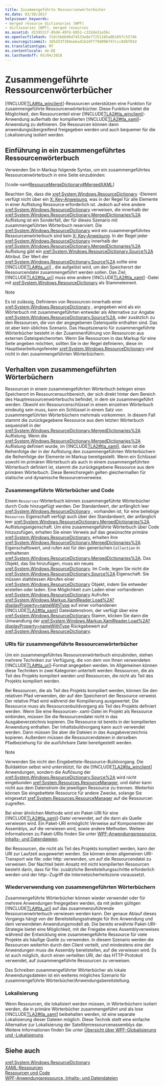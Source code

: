 ```yaml
---
title: Zusammengeführte Ressourcenwörterbücher
ms.date: 03/30/2017
helpviewer_keywords:
- merged resource dictionaries [WPF]
- dictionaries [WPF], merged resources
ms.assetid: d159531f-05d4-49fd-b951-c332de51e5bc
ms.openlocfilehash: f2dc5bbb96d74533e8e77251185a0b105fc55746
ms.sourcegitcommit: 3d5d33f384eeba41b2dff79d096f47ccc8d8f03d
ms.translationtype: MT
ms.contentlocale: de-DE
ms.lasthandoff: 05/04/2018
---
```

# <a name="merged-resource-dictionaries"></a>Zusammengeführte Ressourcenwörterbücher
[!INCLUDE[TLA#tla_winclient](../../../../includes/tlasharptla-winclient-md.md)]-Ressourcen unterstützen eine Funktion für zusammengeführte Ressourcenwörterbücher. Diese Funktion bietet die Möglichkeit, den Ressourcenteil einer [!INCLUDE[TLA2#tla_winclient](../../../../includes/tla2sharptla-winclient-md.md)]-Anwendung außerhalb der kompilierten [!INCLUDE[TLA2#tla_xaml](../../../../includes/tla2sharptla-xaml-md.md)]-Anwendung zu definieren. Die Ressourcen können dann anwendungsübergreifend freigegeben werden und auch bequemer für die Lokalisierung isoliert werden.  
  
## <a name="introducing-a-merged-resource-dictionary"></a>Einführung in ein zusammengeführtes Ressourcenwörterbuch  
 Verwenden Sie in Markup folgende Syntax, um ein zusammengeführtes Ressourcenwörterbuch in eine Seite einzubinden:  
  
 [!code-xaml[ResourceMergeDictionary#MergedXAML](../../../../samples/snippets/csharp/VS_Snippets_Wpf/ResourceMergeDictionary/CS/default.xaml#mergedxaml)]  
  
 Beachten Sie, dass die <xref:System.Windows.ResourceDictionary> -Element verfügt nicht über ein [X: Key-Anweisung](../../../../docs/framework/xaml-services/x-key-directive.md), was in der Regel für alle Elemente in einer Auflistung Ressource erforderlich ist. Jedoch auf eine andere <xref:System.Windows.ResourceDictionary> verweisen, die innerhalb der <xref:System.Windows.ResourceDictionary.MergedDictionaries%2A> Auflistung ist ein Sonderfall, der für dieses Szenario mit zusammengeführten Wörterbuch reserviert. Die <xref:System.Windows.ResourceDictionary> wird ein zusammengeführtes Ressourcenwörterbuch sind kein [X: Key-Anweisung](../../../../docs/framework/xaml-services/x-key-directive.md). In der Regel jeder <xref:System.Windows.ResourceDictionary> innerhalb der <xref:System.Windows.ResourceDictionary.MergedDictionaries%2A> Auflistung gibt ein <xref:System.Windows.ResourceDictionary.Source%2A> Attribut. Der Wert der <xref:System.Windows.ResourceDictionary.Source%2A> sollte eine [!INCLUDE[TLA#tla_uri](../../../../includes/tlasharptla-uri-md.md)] , die aufgelöst wird, um den Speicherort der Ressourcendatei zusammengeführt werden sollen. Das Ziel, [!INCLUDE[TLA2#tla_uri](../../../../includes/tla2sharptla-uri-md.md)] muss eine andere [!INCLUDE[TLA2#tla_xaml](../../../../includes/tla2sharptla-xaml-md.md)] -Datei mit <xref:System.Windows.ResourceDictionary> als Stammelement.  
  
> [!NOTE]
>  Es ist zulässig, Definieren von Ressourcen innerhalb einer <xref:System.Windows.ResourceDictionary> , angegeben wird als ein Wörterbuch mit zusammengeführten entweder als Alternative zur Angabe <xref:System.Windows.ResourceDictionary.Source%2A>, oder zusätzlich zu den Ressourcen, die von der angegebenen Datenquelle enthalten sind. Das ist aber kein übliches Szenario. Das Hauptszenario für zusammengeführte Wörterbücher besteht in der Zusammenführung von Ressourcen aus externen Dateispeicherorten. Wenn Sie Ressourcen in das Markup für eine Seite angeben möchten, sollten Sie in der Regel definieren, diese im Hauptbearbeitungsfenster <xref:System.Windows.ResourceDictionary> und nicht in den zusammengeführten Wörterbüchern.  
  
## <a name="merged-dictionary-behavior"></a>Verhalten von zusammengeführten Wörterbüchern  
 Ressourcen in einem zusammengeführten Wörterbuch belegen einen Speicherort im Ressourcensuchbereich, der sich direkt hinter dem Bereich des Hauptressourcenwörterbuchs befindet, in dem sie zusammengeführt werden. Obwohl ein Ressourcenschlüssel in einem einzelnen Wörterbuch eindeutig sein muss, kann ein Schlüssel in einem Satz von zusammengeführten Wörterbüchern mehrmals vorkommen. In diesem Fall stammt die zurückgegebene Ressource aus dem letzten Wörterbuch sequenziell in der <xref:System.Windows.ResourceDictionary.MergedDictionaries%2A> Auflistung. Wenn die <xref:System.Windows.ResourceDictionary.MergedDictionaries%2A> Auflistung definiert wurde, im [!INCLUDE[TLA2#tla_xaml](../../../../includes/tla2sharptla-xaml-md.md)], dann ist die Reihenfolge der in der Auflistung den zusammengeführten Wörterbüchern die Reihenfolge der Elemente im Markup bereitgestellt. Wenn ein Schlüssel sowohl im primären Wörterbuch als auch in einem zusammengeführten Wörterbuch definiert ist, stammt die zurückgegebene Ressource aus dem primären Wörterbuch. Diese Bereichsregeln gelten gleichermaßen für statische und dynamische Ressourcenverweise.  
  
### <a name="merged-dictionaries-and-code"></a>Zusammengeführte Wörterbücher und Code  
 Einem `Resources`-Wörterbuch können zusammengeführte Wörterbücher durch Code hinzugefügt werden. Der Standardwert, der anfänglich leer <xref:System.Windows.ResourceDictionary> , vorhanden ist, für eine beliebige `Resources` Eigenschaft verfügt auch über den Standardwert, der anfänglich leer <xref:System.Windows.ResourceDictionary.MergedDictionaries%2A> Auflistungseigenschaft. Um eine zusammengeführte Wörterbuch über Code hinzuzufügen, erhalten Sie einen Verweis auf das gewünschte primäre <xref:System.Windows.ResourceDictionary>, erhalten ihre <xref:System.Windows.ResourceDictionary.MergedDictionaries%2A> Eigenschaftswert, und rufen `Add` für den generischen `Collection` in enthaltenen <xref:System.Windows.ResourceDictionary.MergedDictionaries%2A>. Das Objekt, das Sie hinzufügen, muss ein neues <xref:System.Windows.ResourceDictionary>. Im Code, legen Sie nicht die <xref:System.Windows.ResourceDictionary.Source%2A> Eigenschaft. Sie müssen stattdessen Abrufen einer <xref:System.Windows.ResourceDictionary> Objekt, indem Sie entweder erstellen oder laden. Eine Möglichkeit zum Laden einer vorhandenen <xref:System.Windows.ResourceDictionary> Aufrufen <xref:System.Windows.Markup.XamlReader.Load%2A?displayProperty=nameWithType> auf einer vorhandenen [!INCLUDE[TLA2#tla_xaml](../../../../includes/tla2sharptla-xaml-md.md)] Dateidatenstrom, der verfügt über eine <xref:System.Windows.ResourceDictionary> Stamm, klicken Sie dann die Umwandlung der <xref:System.Windows.Markup.XamlReader.Load%2A?displayProperty=nameWithType> Rückgabewert auf <xref:System.Windows.ResourceDictionary>.  
  
### <a name="merged-resource-dictionary-uris"></a>URIs für zusammengeführte Ressourcenwörterbücher  
 Um ein zusammengeführtes Ressourcenwörterbuch einzubinden, stehen mehrere Techniken zur Verfügung, die von dem von Ihnen verwendeten [!INCLUDE[TLA#tla_uri](../../../../includes/tlasharptla-uri-md.md)]-Format angegeben werden. Im Allgemeinen können diese Techniken in zwei Kategorien unterteilt werden: Ressourcen, die als Teil des Projekts kompiliert werden und Ressourcen, die nicht als Teil des Projekts kompiliert werden.  
  
 Bei Ressourcen, die als Teil des Projekts kompiliert werden, können Sie den relativen Pfad verwenden, der auf den Speicherort der Ressource verweist. Der relative Pfad wird während der Kompilierung ausgewertet. Die Ressource muss als Ressourcenbuildvorgang als Teil des Projekts definiert werden. Wenn Sie eine Ressourcen-.xaml-Datei im Projekt als Ressource einbinden, müssen Sie die Ressourcendatei nicht in das Ausgabeverzeichnis kopieren. Die Ressource ist bereits in der kompilierten Anwendung enthalten. Der Inhaltsbuildvorgang kann auch verwendet werden. Dann müssen Sie aber die Dateien in das Ausgabeverzeichnis kopieren. Außerdem müssen die Ressourcendateien in derselben Pfadbeziehung für die ausführbare Datei bereitgestellt werden.  
  
> [!NOTE]
>  Verwenden Sie nicht den Eingebettete-Ressource-Buildvorgang. Die Buildaktion selbst wird unterstützt, für die [!INCLUDE[TLA2#tla_winclient](../../../../includes/tla2sharptla-winclient-md.md)] Anwendungen, sondern die Auflösung der <xref:System.Windows.ResourceDictionary.Source%2A> wird nicht eingebunden <xref:System.Resources.ResourceManager>, und daher kann nicht aus dem Datenstrom die jeweiligen Ressource zu trennen. Weiterhin können Sie eingebettete Ressource für andere Zwecke, solange Sie eingesetzt <xref:System.Resources.ResourceManager> auf die Ressourcen zugreifen.  
  
 Bei einer ähnlichen Methode wird ein Paket-URI für eine [!INCLUDE[TLA2#tla_xaml](../../../../includes/tla2sharptla-xaml-md.md)]-Datei verwendet, auf die dann als Quelle verwiesen wird. Ein Paket-URI ermöglicht Verweise auf Komponenten der Assemblys, auf die verwiesen wird, sowie andere Methoden. Weitere Informationen zu Paket-URIs finden Sie unter [WPF-Anwendungsressource, Inhalts- und Datendateien](../../../../docs/framework/wpf/app-development/wpf-application-resource-content-and-data-files.md).  
  
 Bei Ressourcen, die nicht als Teil des Projekts kompiliert werden, kann der URI zur Laufzeit ausgewertet werden. Sie können einen allgemeinen URI-Transport wie file: oder http: verwenden, um auf die Ressourcendatei zu verweisen. Der Nachteil beim Ansatz mit nicht kompilierten Ressourcen besteht darin, dass für file: zusätzliche Bereitstellungsschritte erforderlich werden und der http:-Zugriff die Internetsicherheitszone voraussetzt.  
  
### <a name="reusing-merged-dictionaries"></a>Wiederverwendung von zusammengeführten Wörterbüchern  
 Zusammengeführte Wörterbücher können wieder verwendet oder für mehrere Anwendungen freigegeben werden, da mit jedem gültigen [!INCLUDE[TLA#tla_uri](../../../../includes/tlasharptla-uri-md.md)] auf das zusammenzuführende Ressourcenwörterbuch verwiesen werden kann. Der genaue Ablauf dieses Vorgangs hängt von der Bereitstellungsstrategie für Ihre Anwendung und dem verwendeten Anwendungsmodell ab. Die bereits erwähnte Paket-URI-Strategie bietet eine Möglichkeit, mit der Freigabe eines Assemblyverweises während der Entwicklung eine zusammengeführte Ressource für viele Projekte als häufige Quelle zu verwenden. In diesem Szenario werden die Ressourcen weiterhin durch den Client verteilt, und mindestens eine der Anwendungen muss die Assembly bereitstellen, auf die verwiesen wird. Es ist auch möglich, durch einen verteilten URI, der das HTTP-Protokoll verwendet, auf zusammengeführte Ressourcen zu verweisen.  
  
 Das Schreiben zusammengeführter Wörterbücher als lokale Anwendungsdateien ist ein weiteres mögliches Szenario für zusammengeführte Wörterbücher/Anwendungsbereitstellung.  
  
### <a name="localization"></a>Lokalisierung  
 Wenn Ressourcen, die lokalisiert werden müssen, in Wörterbüchern isoliert werden, die in primäre Wörterbücher zusammengeführt und als lose [!INCLUDE[TLA2#tla_xaml](../../../../includes/tla2sharptla-xaml-md.md)] beibehalten werden, ist eine separate Lokalisierung dieser Dateien möglich. Diese Technik stellt eine einfache Alternative zur Lokalisierung der Satellitenressourcenassemblys dar. Weitere Informationen finden Sie unter [Übersicht über WPF-Globalisierung und -Lokalisierung](../../../../docs/framework/wpf/advanced/wpf-globalization-and-localization-overview.md).  
  
## <a name="see-also"></a>Siehe auch  
 <xref:System.Windows.ResourceDictionary>  
 [XAML-Ressourcen](../../../../docs/framework/wpf/advanced/xaml-resources.md)  
 [Ressourcen und Code](../../../../docs/framework/wpf/advanced/resources-and-code.md)  
 [WPF-Anwendungsressource, Inhalts- und Datendateien](../../../../docs/framework/wpf/app-development/wpf-application-resource-content-and-data-files.md)
